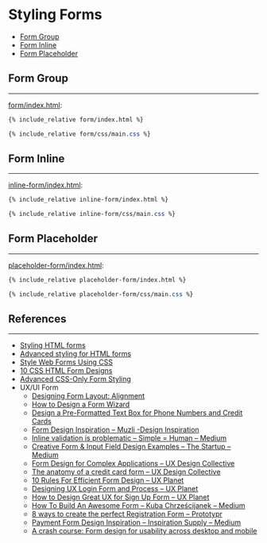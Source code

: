 # Styling Forms

* [Form Group](#form-group)
* [Form Inline](#form-inline)
* [Form Placeholder](#form-placeholder)

## Form Group
---

[form/index.html](form/index.html):
```html
{% include_relative form/index.html %}
```

```css
{% include_relative form/css/main.css %}
```

## Form Inline
---

[inline-form/index.html](inline-form/index.html):
```html
{% include_relative inline-form/index.html %}
```

```css
{% include_relative inline-form/css/main.css %}
```

## Form Placeholder
---

[placeholder-form/index.html](placeholder-form/index.html):
```html
{% include_relative placeholder-form/index.html %}
```

```css
{% include_relative placeholder-form/css/main.css %}
```

## References
---

* [Styling HTML forms](https://developer.mozilla.org/en-US/docs/Learn/HTML/Forms/Styling_HTML_forms)
* [Advanced styling for HTML forms](https://developer.mozilla.org/en-US/docs/Learn/HTML/Forms/Advanced_styling_for_HTML_forms)
* [Style Web Forms Using CSS](https://www.sitepoint.com/style-web-forms-css/)
* [10 CSS HTML Form Designs](https://www.sanwebe.com/2014/08/css-html-forms-designs)
* [Advanced CSS-Only Form Styling](https://jonathan-harrell.com/advanced-css-form-styling/)
* UX/UI Form
  * [Designing Form Layout: Alignment](https://www.sitepoint.com/designing-form-layout-alignment/)
  * [How to Design a Form Wizard](https://medium.com/commonux/how-to-design-a-form-wizard-b85fe1cc665a)
  * [Design a Pre-Formatted Text Box for Phone Numbers and Credit Cards](https://medium.com/ux-power-tools/design-a-pre-formatted-text-box-for-phone-numbers-and-credit-cards-cba75c0ed49e)
  * [Form Design Inspiration – Muzli -Design Inspiration](https://medium.muz.li/form-design-inspiration-6bb9a350f2d8)
  * [Inline validation is problematic – Simple = Human – Medium](https://medium.com/simple-human/inline-validation-is-problematic-399dd01d436f)
  * [Creative Form & Input Field Design Examples – The Startup – Medium](https://medium.com/swlh/creative-form-input-field-design-examples-bfe5dd50808a)
  * [Form Design for Complex Applications – UX Design Collective](https://uxdesign.cc/form-design-for-complex-applications-d8a1d025eba6)
  * [The anatomy of a credit card form – UX Design Collective](https://uxdesign.cc/the-anatomy-of-a-credit-card-payment-form-32ec0e5708bb)
  * [10 Rules For Efficient Form Design – UX Planet](https://uxplanet.org/10-rules-for-efficient-form-design-e13dc1fb0e03)
  * [Designing UX Login Form and Process – UX Planet](https://uxplanet.org/designing-ux-login-form-and-process-8b17167ed5b9)
  * [How to Design Great UX for Sign Up Form – UX Planet](https://uxplanet.org/how-to-design-great-ux-for-sign-up-form-8ce39f84659)
  * [How To Build An Awesome Form – Kuba Chrześcijanek – Medium](https://medium.com/@kubachrzecijanek/how-to-build-an-awesome-form-1e9b2c1bd00d)
  * [8 ways to create the perfect Registration Form – Prototypr](https://blog.prototypr.io/8-ways-to-create-the-perfect-registration-form-6a155ed972f1)
  * [Payment Form Design Inspiration – Inspiration Supply – Medium](https://medium.com/inspiration-supply/payment-form-design-inspiration-492c6e5d32c3)
  * [A crash course: Form design for usability across desktop and mobile](https://medium.com/@adaptivelab/a-crash-course-form-design-for-usability-across-desktop-and-mobile-9ff83d37d885)
